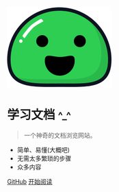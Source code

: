 <!-- _coverpage.md -->

![logo](_media/icon.svg)

# 学习文档 <small>^_^</small>

> 一个神奇的文档浏览网站。

- 简单、易懂(大概吧)
- 无需太多繁琐的步骤
- 众多内容

[GitHub](https://github.com/Heachy/StudyNotes)
[开始阅读](#学习记录)

